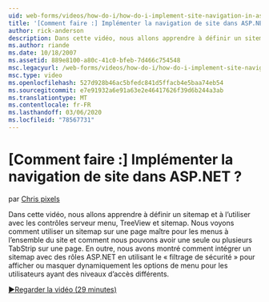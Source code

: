 ```yaml
---
uid: web-forms/videos/how-do-i/how-do-i-implement-site-navigation-in-aspnet
title: '[Comment faire :] Implémenter la navigation de site dans ASP.NET ? | Microsoft Docs'
author: rick-anderson
description: Dans cette vidéo, nous allons apprendre à définir un sitemap et à l’utiliser avec les contrôles serveur menu, TreeView et sitemap. Nous voyons comment utiliser un sitemap sur une page maître...
ms.author: riande
ms.date: 10/18/2007
ms.assetid: 889e8100-a80c-41c0-bfeb-7d466c754548
msc.legacyurl: /web-forms/videos/how-do-i/how-do-i-implement-site-navigation-in-aspnet
msc.type: video
ms.openlocfilehash: 527d928b46ac5bfedc841d5ffacb4e5baa74eb54
ms.sourcegitcommit: e7e91932a6e91a63e2e46417626f39d6b244a3ab
ms.translationtype: MT
ms.contentlocale: fr-FR
ms.lasthandoff: 03/06/2020
ms.locfileid: "78567731"
---
```

# <a name="how-do-i-implement-site-navigation-in-aspnet"></a>[Comment faire :] Implémenter la navigation de site dans ASP.NET ?

par [Chris pixels](https://twitter.com/chrispels)

Dans cette vidéo, nous allons apprendre à définir un sitemap et à l’utiliser avec les contrôles serveur menu, TreeView et sitemap. Nous voyons comment utiliser un sitemap sur une page maître pour les menus à l’ensemble du site et comment nous pouvons avoir une seule ou plusieurs TabStrip sur une page. En outre, nous avons montré comment intégrer un sitemap avec des rôles ASP.NET en utilisant le « filtrage de sécurité » pour afficher ou masquer dynamiquement les options de menu pour les utilisateurs ayant des niveaux d’accès différents.

[&#9654;Regarder la vidéo (29 minutes)](https://channel9.msdn.com/Blogs/ASP-NET-Site-Videos/how-do-i-implement-site-navigation-in-aspnet)
